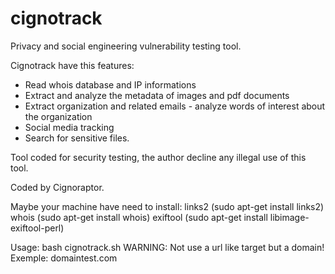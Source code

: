 # cignotrack

Privacy and social engineering vulnerability testing tool.

Cignotrack have this features:

- Read whois database and IP informations
- Extract and analyze the metadata of images and pdf documents
- Extract organization and related emails - analyze words of interest about the organization
- Social media tracking
- Search for sensitive files.

Tool coded for security testing, the author decline any illegal use of this tool.

Coded by Cignoraptor.

Maybe your machine have need to install: 
links2 (sudo apt-get install links2) 
whois (sudo apt-get install whois)
exiftool (sudo apt-get install libimage-exiftool-perl)

Usage: bash cignotrack.sh   WARNING: Not use a url like target but a domain!
Exemple: domaintest.com

